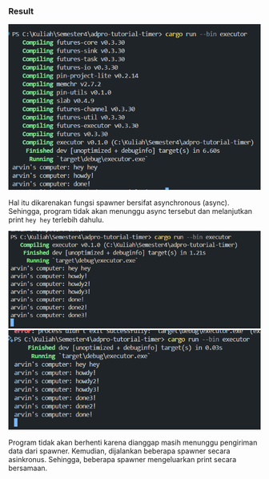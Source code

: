 ### Result

![Result](asset/cmd.png)

Hal itu dikarenakan fungsi spawner bersifat asynchronous (async). Sehingga, program tidak akan menunggu async tersebut dan melanjutkan print `hey hey` terlebih dahulu.

![Result](asset/cmd_multi1.png)
![Result](asset/cmd_multi2.png)

Program tidak akan berhenti karena dianggap masih menunggu pengiriman data dari spawner. Kemudian, dijalankan beberapa spawner secara asinkronus. Sehingga, beberapa spawner mengeluarkan print secara bersamaan.